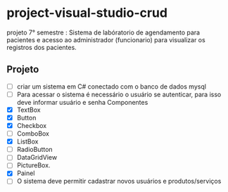 # project-visual-studio-crud
 projeto 7° semestre : Sistema de labóratorio de agendamento para pacientes e acesso ao administrador (funcionario) para visualizar os registros dos pacientes.  

## Projeto
- [ ] criar um sistema em C# conectado com o banco de dados mysql
- [ ] Para acessar o sistema é necessário o usuário se autenticar, para isso deve informar usuário e senha
 Componentes
 - [x] TextBox
 - [x] Button
 - [x] Checkbox
 - [ ] ComboBox
 - [x] ListBox
 - [ ] RadioButton
 - [ ] DataGridView
 - [ ] PictureBox.
 - [x] Painel
-[ ] O sistema deve permitir cadastrar novos usuários e produtos/serviços
